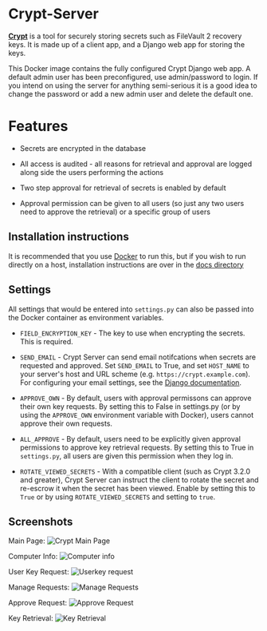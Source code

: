 Crypt-Server
============
__[Crypt][1]__ is a tool for securely storing secrets such as FileVault 2 recovery keys. It is made up of a client app, and a Django web app for storing the keys.

This Docker image contains the fully configured Crypt Django web app. A default admin user has been preconfigured, use admin/password to login.
If you intend on using the server for anything semi-serious it is a good idea to change the password or add a new admin user and delete the default one.

__Features__
=======
- Secrets are encrypted in the database
- All access is audited - all reasons for retrieval and approval are logged along side the users performing the actions
- Two step approval for retrieval of secrets is enabled by default
- Approval permission can be given to all users (so just any two users need to approve the retrieval) or a specific group of users


  [1]: https://github.com/grahamgilbert/Crypt

## Installation instructions
It is recommended that you use [Docker](https://github.com/grahamgilbert/Crypt-Server/blob/master/docs/Docker.md) to run this, but if you wish to run directly on a host, installation instructions are over in the [docs directory](https://github.com/grahamgilbert/Crypt-Server/blob/master/docs/Installation_on_Ubuntu_1404.md)

## Settings

All settings that would be entered into `settings.py` can also be passed into the Docker container as environment variables.

* ``FIELD_ENCRYPTION_KEY`` - The key to use when encrypting the secrets. This is required.

* ``SEND_EMAIL`` - Crypt Server can send email notifcations when secrets are requested and approved. Set ``SEND_EMAIL`` to True, and set ``HOST_NAME`` to your server's host and URL scheme (e.g. ``https://crypt.example.com``). For configuring your email settings, see the [Django documentation](https://docs.djangoproject.com/en/3.1/ref/settings/#std:setting-EMAIL_HOST).

* ``APPROVE_OWN`` - By default, users with approval permissons can approve their own key requests. By setting this to False in settings.py (or by using the `APPROVE_OWN` environment variable with Docker), users cannot approve their own requests.

* ``ALL_APPROVE`` - By default, users need to be explicitly given approval permissions to approve key retrieval requests. By setting this to True in `settings.py`, all users are given this permission when they log in.

* ``ROTATE_VIEWED_SECRETS`` - With a compatible client (such as Crypt 3.2.0 and greater), Crypt Server can instruct the client to rotate the secret and re-escrow it when the secret has been viewed. Enable by setting this to `True` or by using `ROTATE_VIEWED_SECRETS` and setting to `true`.


## Screenshots
Main Page:
![Crypt Main Page](https://raw.github.com/grahamgilbert/Crypt-Server/master/docs/images/home.png)

Computer Info:
![Computer info](https://raw.github.com/grahamgilbert/Crypt-Server/master/docs/images/admin_computer_info.png)

User Key Request:
![Userkey request](https://raw.github.com/grahamgilbert/Crypt-Server/master/docs/images/user_key_request.png)

Manage Requests:
![Manage Requests](https://raw.github.com/grahamgilbert/Crypt-Server/master/docs/images/manage_requests.png)

Approve Request:
![Approve Request](https://raw.github.com/grahamgilbert/Crypt-Server/master/docs/images/approve_request.png)

Key Retrieval:
![Key Retrieval](https://raw.github.com/grahamgilbert/Crypt-Server/master/docs/images/key_retrieval.png)
